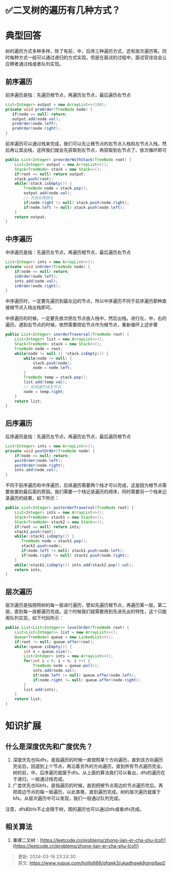 # ✅二叉树的遍历有几种方式？

# 典型回答
树的遍历方式多种多样，除了有前，中，后序三种遍历方式，还有层次遍历等。同时每种方式一般可以通过递归的方式实现。但是在面试的过程中，面试官往往会让应聘者通过栈或者队列实现。

## 前序遍历
前序遍历是指：先遍历根节点，再遍历左节点，最后遍历右节点

```java
List<Integer> output = new ArrayList<>(100);
private void preOrder(TreeNode node) {
   if(node == null) return;
   output.add(node.val);
   preOrder(node.left);
   preOrder(node.right);
}
```

前序遍历可以通过栈来完成，我们可以先让根节点的右节点入栈和左节点入栈。然后再让其出栈，这样我们就会先获取到左节点，再获取到右节点了。依次循环即可

```java
public List<Integer> preorderWithStack(TreeNode root) {
    List<Integer> output = new ArrayList<>();
    Stack<TreeNode> stack = new Stack<>();
    if(root == null) return output;
    stack.push(root);
    while(!stack.isEmpty()) {
        TreeNode node = stack.pop();
        output.add(node.val);
        // 先放右再放左
        if(node.right != null) stack.push(node.right);
        if(node.left != null) stack.push(node.left);
    }
    return output;
}
```

## 中序遍历
中序遍历是指：先遍历左节点，再遍历根节点，最后遍历右节点

```java
List<Integer> ints = new ArrayList<>();
private void inOrder(TreeNode node) {
    if(node == null) return;
    inOrder(node.left);
    ints.add(node.val);
    inOrder(node.right);
}
```

中序遍历时，一定要先遍历到最左边的节点，所以中序遍历不同于前序遍历那种直接根节点入栈出栈即可。

中序遍历的时候，一定要先依次把左节点放入栈中，然后出栈。进行左，中，右的遍历。遇到右节点的时候，依然需要把右节点作为根节点，重新循环上述步骤

```java
public List<Integer> inorderTraversal(TreeNode root) {
    List<Integer> list = new ArrayList<>();
    Stack<TreeNode> stack = new Stack<>();
    TreeNode node = root;
    while(node != null || !stack.isEmpty()) {
        while(node != null) {
            stack.push(node);
            node = node.left;
        }
        TreeNode temp = stack.pop();
        list.add(temp.val);
        // 后续遍历该右节点
        node = temp.right;
    }
    return list;
}
```

## 后序遍历
后序遍历是指：先遍历左节点，再遍历右节点，最后遍历根节点

```java
List<Integer> ints = new ArrayList<>();
private void postOrder(TreeNode node) {
    if(node == null) return;
    postOrder(node.left);
	postOrder(node.right);
    ints.add(node.val);
}
```

不同于前序遍历和中序遍历，后续遍历需要两个栈才可以完成，这是因为根节点需要放置到最后面的原因。我们需要一个栈记录遍历的顺序，同时需要另一个栈来记录遍历的结果，如下所示：

```java
public List<Integer> postorderTraversal(TreeNode root) {
    List<Integer> ints = new ArrayList<>();
    Stack<TreeNode> stack1 = new Stack<>();
    Stack<TreeNode> stack2 = new Stack<>();
    if(root == null) return ints;
    stack1.push(root);
    while(!stack1.isEmpty()) {
       TreeNode node = stack1.pop();
       stack2.push(node);
       if(node.left != null) stack1.push(node.left);
       if(node.right != null) stack1.push(node.right);
    } 
    while(!stack2.isEmpty()) ints.add(stack2.pop().val);
    return ints;
}
```

## 层次遍历
层次遍历是指按照树的每一层进行遍历，譬如先遍历根节点，再遍历第一层，第二层，直到每一层都遍历完成。这个时候我们就需要用到先进先出的特性，这个只能用队列实现，如下代码所示：

```java
public List<List<Integer>> levelOrder(TreeNode root) {
    List<List<Integer>> list = new ArrayList<>();
    Queue<TreeNode> queue = new LinkedList<>();
    if(root != null) queue.offer(root);
    while(!queue.isEmpty()) {
        int n = queue.size();
        List<Integer> ints = new ArrayList<>();
        for(int i = 0; i < n; i ++) {
            TreeNode node = queue.poll();
            ints.add(node.val);
            if(node.left != null) queue.offer(node.left);
            if(node.right != null) queue.offer(node.right);
        }
        list.add(ints);
    }
    return list;
}
```

# 知识扩展
## 什么是深度优先和广度优先？
1. 深度优先也叫dfs，是指遍历的时候一直按照某个方向遍历，直到该方向遍历完全后，回退到上个节点，再沿着另外的方向遍历，直到所有节点遍历完全。树的前，中，后序遍历就属于dfs。从上面的算法我们可以看出，dfs的遍历在于递归，一般通过栈完成。
2. 广度优先也叫bfs，是指遍历的时候，直到把根节点周边的节点遍历完后。再把周边节点的每一层遍历，以此类推，直到遍历完成。树的层次遍历就属于bfs。从层次遍历中可以发现，我们一般通过队列完成。

注意，dfs和bfs不止会限于树，图的遍历也可以通过bfs或者dfs完成。

## 相关算法
1. 重建二叉树：[https://leetcode.cn/problems/zhong-jian-er-cha-shu-lcof/](https://leetcode.cn/problems/zhong-jian-er-cha-shu-lcof/)



> 更新: 2024-03-18 23:24:30  
> 原文: <https://www.yuque.com/hollis666/qfgwk3/ukadhqwk8gmp6aq2>